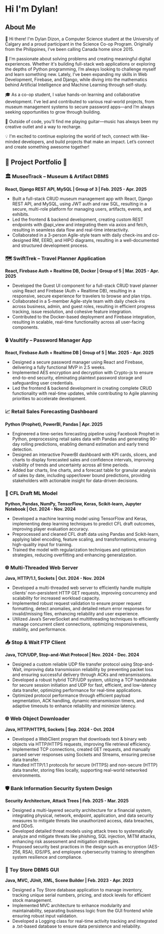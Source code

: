 # Hi I'm Dylan! #

## About Me ##
👋 Hi there! I'm Dylan Dizon, a Computer Science student at the University of Calgary and a proud participant in the Science Co-op Program. Originally from the Philippines, I’ve been calling Canada home since 2015.

🚀 I'm passionate about solving problems and creating meaningful digital experiences. Whether it's building full-stack web applications or exploring the depths of Python programming, I’m always looking to challenge myself and learn something new. Lately, I’ve been expanding my skills in Web Development, Firebase, and Django, while diving into the mathematics behind Artificial Intelligence and Machine Learning through self-study.

🎓 As a co-op student, I value hands-on learning and collaborative development. I’ve led and contributed to various real-world projects, from museum management systems to secure password apps—and I’m always seeking opportunities to grow through building.

🎸 Outside of code, you’ll find me playing guitar—music has always been my creative outlet and a way to recharge.

💡 I'm excited to continue exploring the world of tech, connect with like-minded developers, and build projects that make an impact. Let’s connect and create something awesome together!

## 💼 Project Portfolio 💼
### 🏛️ MuseoTrack – Museum & Artifact DBMS
**React, Django REST API, MySQL | Group of 3 | Feb. 2025 - Apr. 2025**
- Built a full-stack CRUD museum management app with React, Django REST API, and MySQL, using JWT auth and raw SQL, resulting in a secure, multi-role platform for managing users, artifacts, events, and exhibits. 
- Led the frontend & backend development, creating custom REST endpoints with @api_view and integrating them via axios and fetch, resulting in seamless data flow and real-time interactivity. 
- Collaborated in a 3-person Agile-style team with daily check-ins and co-designed RM, EERD, and HIPO diagrams, resulting in a well-documented and structured development process.

### 🗺️ SwiftTrek – Travel Planner Application
**React, Firebase Auth + Realtime DB, Docker | Group of 5 | Mar. 2025 - Apr. 2025**
- Developed the Guest UI component for a full-stack CRUD travel planner using React and Firebase (Auth + Realtime DB), resulting in a responsive, secure experience for travelers to browse and plan trips.
- Collaborated in a 5-member Agile-style team with daily check-ins across business, admin, and guest roles, resulting in efficient progress tracking, issue resolution, and cohesive feature integration.
- Contributed to the Docker-based deployment and Firebase integration, resulting in scalable, real-time functionality across all user-facing components.

### 🔒 Vaultify – Password Manager App
**React, Firebase Auth + Realtime DB | Group of 5 | Mar. 2025 - Apr. 2025**
- Designed a secure password manager using React and Firebase, delivering a fully functional MVP in 2.5 weeks.
- Implemented AES encryption and decryption with Crypto-js to ensure end-to-end security, eliminating plaintext password storage and safeguarding user credentials. 
- Led the frontend & backend development in creating complete CRUD functionality with real-time updates, while contributing to Agile planning priorities to accelerate development.

### 📈 Retail Sales Forecasting Dashboard
**Python (Prophet), PowerBI, Pandas | Apr. 2025**
- Engineered a time-series forecasting pipeline using Facebook Prophet in Python, preprocessing retail sales data with Pandas and generating 90-day rolling predictions, enabling demand estimation and early trend detection.
- Designed an interactive PowerBI dashboard with KPI cards, slicers, and charts to display forecasted sales and confidence intervals, improving visibility of trends and uncertainty across all time periods.
- Added bar charts, line charts, and a forecast table for granular analysis of sales by date, including upper/lower bound predictions, providing stakeholders with actionable insight for data-driven decisions.

### 🧠 CFL Draft ML Model
**Python, Pandas, NumPy, TensorFlow, Keras, Scikit-learn, Jupyter Notebook | Oct. 2024 - Nov. 2024**
- Developed a machine learning model using TensorFlow and Keras, implementing deep learning techniques to predict CFL draft outcomes, improving player evaluation accuracy.
- Preprocessed and cleaned CFL draft data using Pandas and Scikit-learn, applying label encoding, feature scaling, and transformations, ensuring high-quality input for training.
- Trained the model with regularization techniques and optimization strategies, reducing overfitting and enhancing generalization.

### 🌐 Multi-Threaded Web Server
**Java, HTTP/1.1, Sockets | Oct. 2024 - Nov. 2024**
- Developed a multi-threaded web server to efficiently handle multiple clients’ non-persistent HTTP GET requests, improving concurrency and scalability for increased workload capacity.
- Implemented robust request validation to ensure proper request formatting, detect anomalies, and detailed return error responses for invalid/missing files, enhancing reliability and user experience.
- Utilized Java’s ServerSocket and multithreading techniques to efficiently manage concurrent client connections, optimizing responsiveness, stability, and performance.

### 📤 Stop & Wait FTP Client
**Java, TCP/UDP, Stop-and-Wait Protocol | Nov. 2024 - Dec. 2024**
- Designed a custom reliable UDP file transfer protocol using Stop-and-Wait, improving data transmission reliability by preventing packet loss and ensuring successful delivery through ACKs and retransmissions.
- Developed a robust hybrid TCP/UDP system, utilizing a TCP handshake for secure session initiation and UDP for fast, efficient, and low-latency data transfer, optimizing performance for real-time applications.
- Optimized protocol performance through efficient payload segmentation, ACK handling, dynamic retransmission timers, and adaptive timeouts to enhance reliability and minimize latency.

### 🌐 Web Object Downloader
**Java, HTTP/HTTPS, Sockets | Sep. 2024 - Oct. 2024**
- Developed a WebClient program that downloads text & binary web objects via HTTP/HTTPS requests, improving file retrieval efficiency.
- Implemented TCP connections, created GET requests, and manually parsed server responses using Sockets and Streams, ensuring precise data transfer.
- Handled HTTP/1.1 protocols for secure (HTTPS) and non-secure (HTTP) data transfer, storing files locally, supporting real-world networked environments.

### 🛡️ Bank Information Security System Design
**Security Architecture, Attack Trees | Feb. 2025 - Mar. 2025**
- Designed a multi-layered security architecture for a financial system, integrating physical, network, endpoint, application, and data security measures to mitigate threats like unauthorized access, data breaches, and DDoS. 
- Developed detailed threat models using attack trees to systematically analyze and mitigate threats like phishing, SQL injection, MiTM attacks, enhancing risk assessment and mitigation strategies.
- Proposed security best practices in the design such as encryption (AES-256, RSA), IDS/IPS, and employee cybersecurity training to strengthen system resilience and compliance.

### 🧸 Toy Store DBMS GUI
**Java, MVC, JUnit, XML, Scene Builder | Feb. 2023 - Apr. 2023**
- Designed a Toy Store database application to manage inventory, tracking unique serial numbers, pricing, and stock levels for efficient stock management.
- Implemented MVC architecture to enhance modularity and maintainability, separating business logic from the GUI frontend while ensuring robust input validation.
- Developed a Logging class for real-time activity tracking and integrated a .txt-based database to ensure data persistence and reliability.

